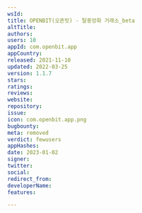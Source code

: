 ```yaml
---
wsId: 
title: OPENBIT(오픈빗) - 탈중앙화 거래소_beta
altTitle: 
authors: 
users: 10
appId: com.openbit.app
appCountry: 
released: 2021-11-10
updated: 2022-03-25
version: 1.1.7
stars: 
ratings: 
reviews: 
website: 
repository: 
issue: 
icon: com.openbit.app.png
bugbounty: 
meta: removed
verdict: fewusers
appHashes: 
date: 2023-01-02
signer: 
twitter: 
social: 
redirect_from: 
developerName: 
features: 

---
```


